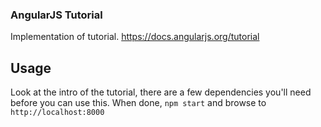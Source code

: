 ### AngularJS Tutorial

Implementation of tutorial.
https://docs.angularjs.org/tutorial

## Usage

Look at the intro of the tutorial, there are a few dependencies you'll need before you can use this. When done, `npm start` and browse to `http://localhost:8000`